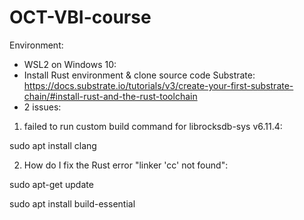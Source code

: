 # OCT-VBI-course

Environment:
- WSL2 on Windows 10:
- Install Rust environment & clone source code Substrate: https://docs.substrate.io/tutorials/v3/create-your-first-substrate-chain/#install-rust-and-the-rust-toolchain
- 2 issues:
1. failed to run custom build command for librocksdb-sys v6.11.4:

sudo apt install clang

2. How do I fix the Rust error "linker 'cc' not found":

sudo apt-get update

sudo apt install build-essential
